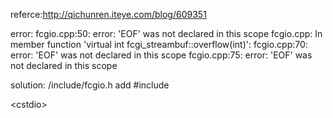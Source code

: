 referce:http://qichunren.iteye.com/blog/609351

error:
fcgio.cpp:50: error: 'EOF' was not declared in this scope
fcgio.cpp: In member function 'virtual int fcgi\_streambuf::overflow(int)':
fcgio.cpp:70: error: 'EOF' was not declared in this scope
fcgio.cpp:75: error: 'EOF' was not declared in this scope


solution:
/include/fcgio.h add #include 

&lt;cstdio&gt;

